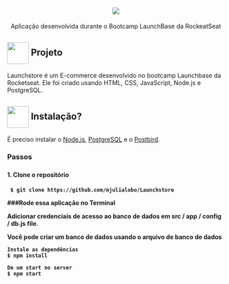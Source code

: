 <h1 align="center">
   <img src="https://user-images.githubusercontent.com/65983895/90971305-2ce3ed00-e4e5-11ea-9750-2170b5bdd2aa.PNG"/>
</h1>
 <p align="center"> Aplicação desenvolvida durante o Bootcamp LaunchBase da RockeatSeat </P>  
 
<h2> <img src= "https://img.icons8.com/plasticine/2x/rocket.png" width="50px" height="50px" align="center"/> Projeto </h2>

<p> Launchstore é um E-commerce desenvolvido no bootcamp Launchbase da Rocketseat. Ele foi criado usando HTML, CSS, JavaScript, Node.js e PostgreSQL. </p>

<h2> <img src="https://i.dlpng.com/static/png/6577858_preview.png" width="50px" align="center"/> Instalação? </h2>
<p> É preciso instalar o <a href="https://nodejs.org/en/">Node.js</a>, <a href="https://www.postgresql.org/">PostgreSQL</a> e o <a href="https://www.electronjs.org/apps/postbird">Postbird</a>. </p>

<h3> Passos <h3>
<h4> 1. Clone o repositório <h4>

```
 $ git clone https://github.com/mjulialobo/Launchstore
```

###Rode essa aplicação no Terminal

<p> Adicionar credenciais de acesso ao banco de dados em src / app / config / db.js file. </p>
<p> Você pode criar um banco de dados usando o arquivo de banco de dados </p>

```
Instale as dependências 
$ npm install

De um start no server
$ npm start

```
